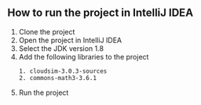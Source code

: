 ## How to run the project in IntelliJ IDEA

1. Clone the project
2. Open the project in IntelliJ IDEA
3. Select the JDK version 1.8
3. Add the following libraries to the project
    ```agsl
   1. cloudsim-3.0.3-sources
   2. commons-math3-3.6.1
   ```
4. Run the project